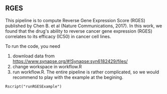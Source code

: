 
## RGES

This pipeline is to compute Reverse Gene Expression Score (RGES) published by Chen B. et al (Nature Communications, 2017). In this work, we found that the drug's ability to reverse cancer gene expression (RGES) correlates to its efficacy (IC50) in cancer cell lines.

To run the code, you need 
1) download data from <https://www.synapse.org/#!Synapse:syn6182429/files/>
2) change workspace in workflow.R
3) run workflow.R. The entire pipeline is rather complicated, so we would recommend to play with the example at the begining.
```{r cars}
Rscript("runRGESExample")
```



